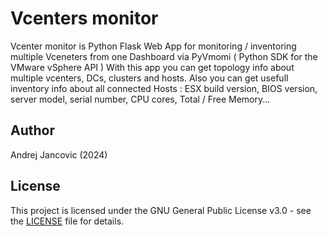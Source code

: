 # Vcenters monitor

Vcenter monitor is Python Flask Web App for  monitoring / inventoring multiple Vceneters from one Dashboard via PyVmomi ( Python SDK for the VMware vSphere API )
With this app you can get topology info about multiple vcenters, DCs, clusters and hosts. 
Also you can get usefull inventory info about all connected Hosts : ESX build version, BIOS version, server model, serial number, CPU cores, Total / Free Memory...



## Author
Andrej Jancovic  (2024)

## License

This project is licensed under the GNU General Public License v3.0 - see the [LICENSE](LICENSE) file for details.

